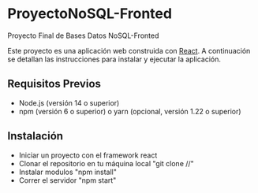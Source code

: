 # ProyectoNoSQL-Fronted
Proyecto Final de Bases Datos NoSQL-Fronted

Este proyecto es una aplicación web construida con [React](https://reactjs.org/). A continuación se detallan las instrucciones para instalar y ejecutar la aplicación.

## Requisitos Previos

- Node.js (versión 14 o superior)
- npm (versión 6 o superior) o yarn (opcional, versión 1.22 o superior)

## Instalación
- Iniciar un proyecto con el framework react
- Clonar el repositorio en tu máquina local "git clone //"
- Instalar modulos "npm install"
- Correr el servidor "npm start"
